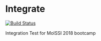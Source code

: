 # Integrate
[![Build Status](https://travis-ci.org/mtesseracted/integrate.svg?branch=master)](https://travis-ci.org/mtesseracted/integrate)

Integration Test for MolSSI 2018 bootcamp
